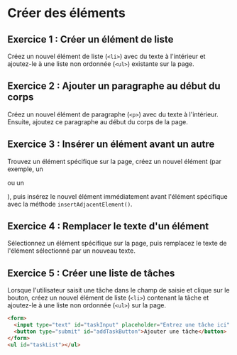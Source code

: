 # Créer des éléments

## Exercice 1 : Créer un élément de liste

Créez un nouvel élément de liste (`<li>`) avec du texte à l'intérieur et ajoutez-le à une liste non ordonnée (`<ul>`) existante sur la page.

## Exercice 2 : Ajouter un paragraphe au début du corps

Créez un nouvel élément de paragraphe (`<p>`) avec du texte à l'intérieur. Ensuite, ajoutez ce paragraphe au début du corps de la page.

## Exercice 3 : Insérer un élément avant un autre

Trouvez un élément spécifique sur la page, créez un nouvel élément (par exemple, un <div> ou un <p>), puis insérez le nouvel élément immédiatement avant l'élément spécifique avec la méthode `insertAdjacentElement()`.

## Exercice 4 : Remplacer le texte d'un élément

Sélectionnez un élément spécifique sur la page, puis remplacez le texte de l'élément sélectionné par un nouveau texte.

## Exercice 5 : Créer une liste de tâches

Lorsque l'utilisateur saisit une tâche dans le champ de saisie et clique sur le bouton, créez un nouvel élément de liste (`<li>`) contenant la tâche et ajoutez-le à une liste non ordonnée (`<ul>`) sur la page.

```html
<form>
  <input type="text" id="taskInput" placeholder="Entrez une tâche ici" />
  <button type="submit" id="addTaskButton">Ajouter une tâche</button>
</form>
<ul id="taskList"></ul>
```
